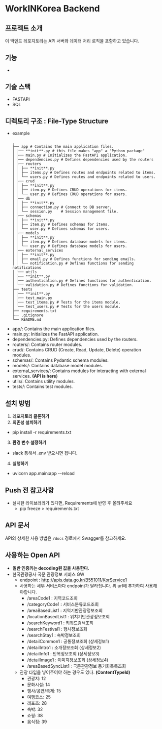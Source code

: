 # WorkINKorea Backend

## 프로젝트 소개

이 백엔드 레포지토리는 API 서버와 데이터 처리 로직을 포함하고 있습니다.

## 기능

-

## 기술 스택

- FASTAPI
- SQL

## 디렉토리 구조 : File-Type Structure

- example
  ```
  .
  ├── app # Contains the main application files.
  │ ├── **init**.py # this file makes "app" a "Python package"
  │ ├── main.py # Initializes the FastAPI application.
  │ ├── dependencies.py # Defines dependencies used by the routers
  │ ├── routers
  │ │ ├── **init**.py
  │ │ ├── items.py # Defines routes and endpoints related to items.
  │ │ └── users.py # Defines routes and endpoints related to users.
  │ ├── crud
  │ │ ├── **init**.py
  │ │ ├── item.py # Defines CRUD operations for items.
  │ │ └── user.py # Defines CRUD operations for users.
  │ ├── db
  │ │ ├── **init**.py
  │ │ ├── connection.py # Connect to DB server.
  │ │ └── session.py    # Session management file.
  │ ├── schemas
  │ │ ├── **init**.py
  │ │ ├── item.py # Defines schemas for items.
  │ │ └── user.py # Defines schemas for users.
  │ ├── models
  │ │ ├── **init**.py
  │ │ ├── item.py # Defines database models for items.
  │ │ └── user.py # Defines database models for users.
  │ ├── external_services
  │ │ ├── **init**.py
  │ │ ├── email.py # Defines functions for sending emails.
  │ │ └── notification.py # Defines functions for sending notifications
  │ └── utils
  │ ├── **init**.py
  │ ├── authentication.py # Defines functions for authentication.
  │ └── validation.py # Defines functions for validation.
  ├── tests
  │ ├── **init**.py
  │ ├── test_main.py
  │ ├── test_items.py # Tests for the items module.
  │ └── test_users.py # Tests for the users module.
  ├── requirements.txt
  ├── .gitignore
  └── README.md
  ```
- app/: Contains the main application files.
- main.py: Initializes the FastAPI application.
- dependencies.py: Defines dependencies used by the routers.
- routers/: Contains router modules.
- crud/: Contains CRUD (Create, Read, Update, Delete) operation modules.
- schemas/: Contains Pydantic schema modules.
- models/: Contains database model modules.
- external_services/: Contains modules for interacting with external services. **(API is here)**
- utils/: Contains utility modules.
- tests/: Contains test modules.

## 설치 방법

1. **레포지토리 클론하기**
2. **의존성 설치하기**

- pip install -r requirements.txt

3. **환경 변수 설정하기**

- slack 통해서 .env 받으시면 됩니다.

4. **실행하기**

- uvicorn app.main:app --reload

## Push 전 참고사항

- 설치한 라이브러리가 있다면, Requirements에 반영 후 올려주세요
  - pip freeze > requirements.txt

## API 문서

API의 상세한 사용 방법은 `/docs` 경로에서 Swagger를 참고하세요.

## 사용하는 Open API

- **일반 인증키는 decoding된 값을 사용한다.**
- 한국관광공사 국문 관광정보 서비스 GW
  - endpoint : http://apis.data.go.kr/B551011/KorService1
  - 사용하는 세부 서비스마다 endpoint가 달라집니다. 위 url에 추가하여 사용해야합니다.
    - /areaCode1 : 지역코드조회
    - /categoryCode1 : 서비스분류코드조회
    - /areaBasedList1 : 지역기반관광정보조회
    - /locationBasedList1 : 위치기반관광정보조회
    - /searchKeyword1 : 키워드검색조회
    - /searchFestival1 : 행사정보조회
    - /searchStay1 : 숙박정보조회
    - /detailCommon1 : 공통정보조회 (상세정보1)
    - /detailIntro1 : 소개정보조회 (상세정보2)
    - /detailInfo1 : 반복정보조회 (상세정보3)
    - /detailImage1 : 이미지정보조회 (상세정보4)
    - /areaBasedSyncList1 : 국문관광정보 동기화목록조회
  - 관광 타입을 넣어주어야 하는 경우도 있다. **(ContentTypeId)**
    - 관광지: 12
    - 문화시설: 14
    - 행사/공연/축제: 15
    - 여행코스: 25
    - 레포츠: 28
    - 숙박: 32
    - 쇼핑: 38
    - 음식점: 39
